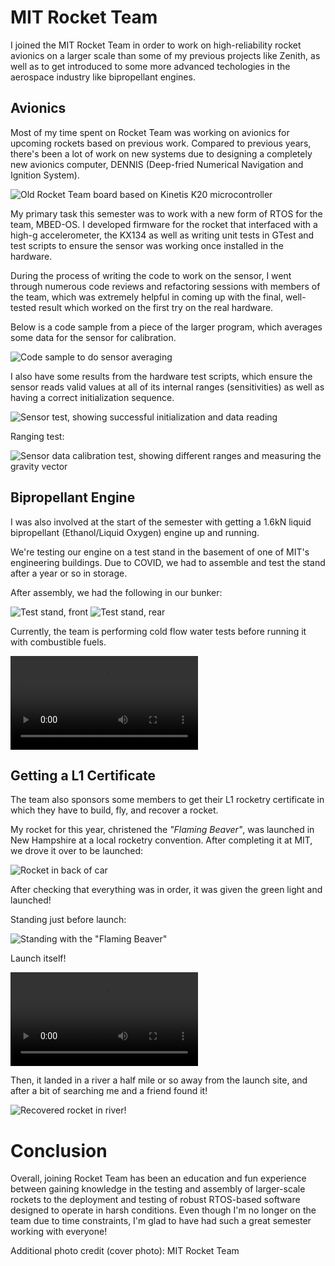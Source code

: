 
# MIT Rocket Team

I joined the MIT Rocket Team in order to work on high-reliability rocket avionics on a larger scale than some of my previous projects like Zenith, as well as to get introduced to some more advanced techologies in the aerospace industry like bipropellant engines.

## Avionics

Most of my time spent on Rocket Team was working on avionics for upcoming rockets based on previous work. Compared to previous years, there's been a lot of work on new systems due to designing a completely new avionics computer, DENNIS (Deep-fried Numerical Navigation and Ignition System).

![Old Rocket Team board based on Kinetis K20 microcontroller](pyxida.jpg)

My primary task this semester was to work with a new form of RTOS for the team, MBED-OS.
I developed firmware for the rocket that interfaced with a high-g accelerometer, the KX134 as well as writing unit tests in GTest and test scripts to ensure the sensor was working once installed in the hardware.

During the process of writing the code to work on the sensor, I went through numerous code reviews and refactoring sessions with members of the team, which was extremely helpful in coming up with the final, well-tested result which worked on the first try on the real hardware.

Below is a code sample from a piece of the larger program, which averages some data for the sensor for calibration.

![Code sample to do sensor averaging](codeSample.png)

I also have some results from the hardware test scripts, which ensure the sensor reads valid values at all of its internal ranges (sensitivities) as well as having a correct initialization sequence.

![Sensor test, showing successful initialization and data reading](sensorData.png)

Ranging test:

![Sensor data calibration test, showing different ranges and measuring the gravity vector](sensorTest.png)



## Bipropellant Engine

I was also involved at the start of the semester with getting a 1.6kN liquid bipropellant (Ethanol/Liquid Oxygen) engine up and running.

We're testing our engine on a test stand in the basement of one of MIT's engineering buildings. Due to COVID, we had to assemble and test the stand after a year or so in storage.

After assembly, we had the following in our bunker:

![Test stand, front](testStandFront.jpg)
![Test stand, rear](testStandRear.jpg)

Currently, the team is performing cold flow water tests before running it with combustible fuels. 

![Cold flow test](waterColdFlow.mov)

## Getting a L1 Certificate

The team also sponsors some members to get their L1 rocketry certificate in which they have to build, fly, and recover a rocket.

My rocket for this year, christened the _"Flaming Beaver"_, was launched in New Hampshire at a local rocketry convention.
After completing it at MIT, we drove it over to be launched:

![Rocket in back of car](rocketBackOfCar.jpg)

After checking that everything was in order, it was given the green light and launched!

Standing just before launch:

![Standing with the "Flaming Beaver"](beforeLaunch.jpg)

Launch itself!

![Rocket launch](rocketFiring.mov)

Then, it landed in a river a half mile or so away from the launch site, and after a bit of searching me and a friend found it!

![Recovered rocket in river!](rocketRecovery.jpg)

# Conclusion

Overall, joining Rocket Team has been an education and fun experience between gaining knowledge in the testing and assembly of larger-scale rockets to the deployment and testing of robust RTOS-based software designed to operate in harsh conditions. Even though I'm no longer on the team due to time constraints, I'm glad to have had such a great semester working with everyone!

Additional photo credit (cover photo): MIT Rocket Team